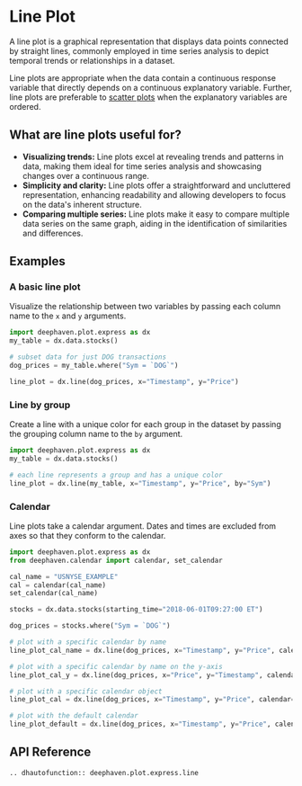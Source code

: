 # Line Plot

A line plot is a graphical representation that displays data points connected by straight lines, commonly employed in time series analysis to depict temporal trends or relationships in a dataset.

Line plots are appropriate when the data contain a continuous response variable that directly depends on a continuous explanatory variable. Further, line plots are preferable to [scatter plots](scatter.md) when the explanatory variables are ordered.

## What are line plots useful for?

- **Visualizing trends:** Line plots excel at revealing trends and patterns in data, making them ideal for time series analysis and showcasing changes over a continuous range.
- **Simplicity and clarity:** Line plots offer a straightforward and uncluttered representation, enhancing readability and allowing developers to focus on the data's inherent structure.
- **Comparing multiple series:** Line plots make it easy to compare multiple data series on the same graph, aiding in the identification of similarities and differences.

## Examples

### A basic line plot

Visualize the relationship between two variables by passing each column name to the `x` and `y` arguments.

```python order=line_plot,my_table
import deephaven.plot.express as dx
my_table = dx.data.stocks()

# subset data for just DOG transactions
dog_prices = my_table.where("Sym = `DOG`")

line_plot = dx.line(dog_prices, x="Timestamp", y="Price")
```

### Line by group

Create a line with a unique color for each group in the dataset by passing the grouping column name to the `by` argument.

```python order=line_plot,my_table
import deephaven.plot.express as dx
my_table = dx.data.stocks()

# each line represents a group and has a unique color
line_plot = dx.line(my_table, x="Timestamp", y="Price", by="Sym")
```

### Calendar

Line plots take a calendar argument. Dates and times are excluded from axes so that they conform to the calendar.

```python order=line_plot_default,line_plot_cal_name,line_plot_cal_y,line_plot_cal,dog_prices,stocks
import deephaven.plot.express as dx
from deephaven.calendar import calendar, set_calendar

cal_name = "USNYSE_EXAMPLE"
cal = calendar(cal_name)
set_calendar(cal_name)

stocks = dx.data.stocks(starting_time="2018-06-01T09:27:00 ET")

dog_prices = stocks.where("Sym = `DOG`")

# plot with a specific calendar by name
line_plot_cal_name = dx.line(dog_prices, x="Timestamp", y="Price", calendar=cal_name)

# plot with a specific calendar by name on the y-axis
line_plot_cal_y = dx.line(dog_prices, x="Price", y="Timestamp", calendar=cal_name)

# plot with a specific calendar object
line_plot_cal = dx.line(dog_prices, x="Timestamp", y="Price", calendar=cal)

# plot with the default calendar
line_plot_default = dx.line(dog_prices, x="Timestamp", y="Price", calendar=True)
```

## API Reference

```{eval-rst}
.. dhautofunction:: deephaven.plot.express.line
```
